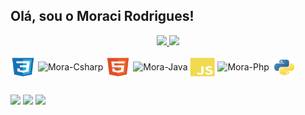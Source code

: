 ## Olá, sou o Moraci Rodrigues!

<div align="center">
  <a href="https://github.com/Morkstn">
    <img height="160em" src="https://github-readme-stats.vercel.app/api?username=Morkstn&show_icons=true&theme=midnight-purple"/>
    <img height="160em" src="https://github-readme-stats.vercel.app/api/top-langs/?username=Morkstn&layout=compact&langs_count=7&theme=midnight-purple"/>
  </a>
</div>

<div style="display: inline_block"><br>
  <img align="center" alt="Mora-CSS" height="30" width="40" src="https://raw.githubusercontent.com/devicons/devicon/master/icons/css3/css3-original.svg">
  <img align="center" alt="Mora-Csharp" height="30" width="40" src="https://cdn.jsdelivr.net/gh/devicons/devicon/icons/csharp/csharp-original.svg">
  <img align="center" alt="Mora-HTML" height="30" width="40" src="https://raw.githubusercontent.com/devicons/devicon/master/icons/html5/html5-original.svg">
  <img align="center" alt="Mora-Java" height="30" width="40" src="https://devicons.railway.app/i/java.svg">
  <img align="center" alt="Mora-Js" height="30" width="40" src="https://raw.githubusercontent.com/devicons/devicon/master/icons/javascript/javascript-plain.svg">
  <img align="center" alt="Mora-Php" height="30" width="40" src="https://devicons.railway.app/i/php.svg">
  <img align="center" alt="Mora-Python" height="30" width="40" src="https://raw.githubusercontent.com/devicons/devicon/master/icons/python/python-original.svg">
</div>
  
##

<div> 
  <a href="https://instagram.com/morcrgds" target="_blank"><img src="https://img.shields.io/badge/-Instagram-%23E4405F?style=for-the-badge&logo=instagram&logoColor=white" target="_blank"></a>
  <a href="moracirodrigues31@gmail.com"><img src="https://img.shields.io/badge/Gmail-D14836?style=for-the-badge&logo=gmail&logoColor=white" target="_blank"></a>
  <a href="https://www.linkedin.com/in/moraci-rodrigues-9a1a321b2/" target="_blank">
    <img src="https://img.shields.io/badge/-LinkedIn-%230077B5?style=for-the-badge&logo=linkedin&logoColor=white" target="_blank">
  </a>
</div>

<!-- Commented out the Snake animation line
![Snake animation](https://github.com/Morkstn/Morkstn/blob/output/github-contribution-grid-snake.svg)
-->

